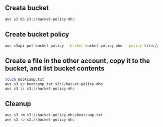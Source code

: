 ## Creata bucket

```sh
aws s3 mb s3://bucket-policy-mho
```

## Create bucket policy
```sh
aws s3api put-bucket-policy --bucket bucket-policy-mho --policy file://policy.json
```

## Create a file in the other account, copy it to the bucket, and list bucket contents
```sh
touch bootcamp.txt
aws s3 cp bootcamp.txt s3://bucket-policy-mho
aws s3 ls s3://bucket-policy-mho
```

## Cleanup
```sh
aws s3 rm s3://bucket-policy-mho/bootcamp.txt
aws s3 rb s3://bucket-policy-mho
```